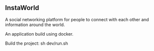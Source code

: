 ## InstaWorld
A social networking platform for people to connect with each other and information around the world.

An application build using docker.


Build the project:
    sh dev/run.sh